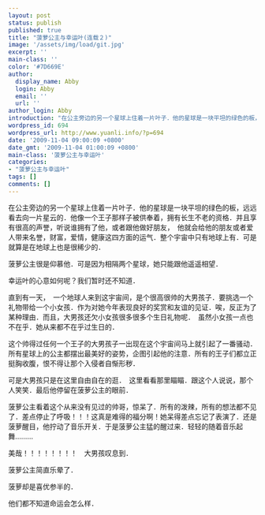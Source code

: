 ```yaml
---
layout: post
status: publish
published: true
title: "菠萝公主与幸运叶(连载２)"
image: '/assets/img/load/git.jpg'
excerpt: ''
main-class: ''
color: '#7D669E'
author:
  display_name: Abby
  login: Abby
  email: ''
  url: ''
author_login: Abby
introduction: "在公主旁边的另一个星球上住着一片叶子．他的星球是一块平坦的绿色的板，远远看去向一片星云的．他像一个王子那样子被供奉着，拥有长生不老的资格．并且享有很高的声誉，听说谁拥有了他，或者跟他做好朋友，　他就会给他的朋友或者爱人带来名誉，财富，爱情，健康这四方面的运气．整个宇宙中只有地球上有．可是就算是在地球上也是很稀少的．"
wordpress_id: 694
wordpress_url: http://www.yuanli.info/?p=694
date: '2009-11-04 09:00:09 +0800'
date_gmt: '2009-11-04 01:00:09 +0800'
main-class: '菠萝公主与幸运叶'
categories:
- "菠萝公主与幸运叶"
tags: []
comments: []
---
```

在公主旁边的另一个星球上住着一片叶子．他的星球是一块平坦的绿色的板，远远看去向一片星云的．他像一个王子那样子被供奉着，拥有长生不老的资格．并且享有很高的声誉，听说谁拥有了他，或者跟他做好朋友，　他就会给他的朋友或者爱人带来名誉，财富，爱情，健康这四方面的运气．整个宇宙中只有地球上有．可是就算是在地球上也是很稀少的．

菠萝公主很是仰慕他．可是因为相隔两个星球，她只能跟他遥遥相望．

幸运叶的心意如何呢？我们暂时还不知道．

直到有一天，　一个地球人来到这宇宙间，是个很高很帅的大男孩子．要挑选一个礼物带给一个小女孩．作为对她今年表现良好的奖赏和友谊的见证．唉，反正为了某种理由．而且，大男孩还欠小女孩很多很多个生日礼物呢．　虽然小女孩一点也不在乎．她从来都不在乎过生日的．

这个帅得过任何一个王子的大男孩子一出现在这个宇宙间马上就引起了一番骚动．所有星球上的公主都摆出最美好的姿势，企图引起他的注意．所有的王子们都立正挺胸收腹，恨不得让那个入侵者自惭形秽．

可是大男孩只是在这里自由自在的逛．　这里看看那里瞄瞄．跟这个人说说，那个人笑笑．最后他停留在菠萝公主的眼前．

菠萝公主看着这个从来没有见过的帅哥，惊呆了．所有的泼辣，所有的想法都不见了．差点停止了呼吸！！！这真是难得的福分啊！她呆得差点忘记了表演了．还是菠萝醒目，他拧动了音乐开关．于是菠萝公主猛的醒过来．轻轻的随着音乐起舞&hellip;&hellip;&hellip;

美哉！！！！！！！！　大男孩叹息到．

菠萝公主简直乐晕了．

菠萝却是喜优参半的．

他们都不知道命运会怎么样．

